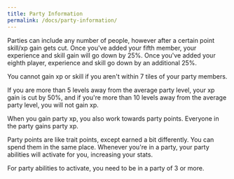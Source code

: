 ```yaml
---
title: Party Information
permalink: /docs/party-information/
---
```


Parties can include any number of people, however after a certain point skill/xp gain gets cut. Once you've added your fifth member, your experience and skill gain will go down by 25%. Once you've added your eighth player, experience and skill go down by an additional 25%.

You cannot gain xp or skill if you aren't within 7 tiles of your party members.

If you are more than 5 levels away from the average party level, your xp gain is cut by 50%, and if you're more than 10 levels away from the average party level, you will not gain xp.

When you gain party xp, you also work towards party points. Everyone in the party gains party xp.

Party points are like trait points, except earned a bit differently. You can spend them in the same place. Whenever you're in a party, your party abilities will activate for you, increasing your stats.

For party abilities to activate, you need to be in a party of 3 or more.
